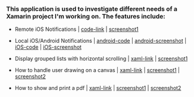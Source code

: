### This application is used to investigate different needs of a Xamarin project I'm working on.  The features include:


 - Remote iOS Notifications | [code-link](./XamarinTechInvestigation.iOS/Notifications/RemoteNotification.cs) | [screenshot1](./pics/ios-remote-notification.jpg)
- Local iOS/Android Notifications | [android-code](./XamarinTechInvestigation.Android/Notifications) | [android-screenshot](./pics/android-local-notification.png) |  [iOS-code](./XamarinTechInvestigation.iOS/Notifications) | [iOS-screenshot](./pics/ios-local-notification.jpg)

 - Display grouped lists with horizontal scrolling | [xaml-link](./XamarinTechInvestigation/GroupedLists/GroupedListsPage.xaml) | [screenshot1](./pics/grouped-lists.png)
 - How to handle user drawing on a canvas | [xaml-link](./XamarinTechInvestigation/FingerPainting/FingerPaintPage.xaml) | [screenshot1](./pics/finger-painting.png) | [screenshot2](./pics/finger-painting-worksheet.png) 
 - How to show and print a pdf | [xaml-link](./XamarinTechInvestigation/Pdf/PdfPage.xaml) | [screenshot1](./pics/pdf-button.png) | [screenshot2](./pics/pdf-print.png)